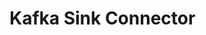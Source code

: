 # Kafka Sink Connector

<!-- The Kafka Sink Connector writes events to a Kafka topic. It can extract the
partition key from the record based on specific sources such as the stream ID,
headers, or record key and also supports basic authentication and resilience
features to handle transient errors.

## Features

- [At least once delivery](#at-least-once-delivery)
- [Transformation](#transformation)
- [Broker Acknowledgment](#broker-acknowledgment)
- [Authentication](#authentication)
- [Partition Key Extraction](#partition-key-extraction)

### At least once delivery

The Kafka Sink connector guarantees at least once delivery by retrying failed
requests based on configurable resilience settings. It will continue to attempt
delivery until the event is successfully sent or the maximum number of retries
is reached, ensuring each event is delivered at least once.

The Kafka Sink Connector currently retries transient errors based on the following error codes:

- **Local_AllBrokersDown**: All broker connections are down
- **OutOfOrderSequenceNumber**: Broker received an out of order sequence number
- **TransactionCoordinatorFenced**: Indicates that the transaction coordinator sending a WriteTxnMarker is no longer the
  current coordinator for a given producer
- **UnknownProducerId**: Unknown Producer Id.

For detailed information on the listed error codes, refer to
the [Kafka documentation](https://docs.confluent.io/platform/current/clients/confluent-kafka-dotnet/_site/api/Confluent.Kafka.ErrorCode.html).

**Configuration Example**

```json
{
  "Resilience:Enabled": true,
  "Resilience:RequestTimeoutMs": 3000,
  "Resilience:MaxRetries": -1,
  "Resilience:TransientErrorDelay": "00:00:05",
  "Resilience:ReconnectBackoffMaxMs": 20000,
  "Resilience:MessageSendMaxRetries": 2147483647
}
```

### Transformation

The Kafka Sink connector supports transformation of event data before sending it
to the destination Kafka topic. This feature allows you to modify the event data or
metadata, or to add additional information to the record headers.

Learn more about transformations in the [Transformation](../settings.md#transformation-configuration) section.

### Broker Acknowledgment

By default, the connector waits for broker acknowledgment. Enabling broker acknowledgment ensures that each message sent
to Kafka is confirmed by the broker before the send operation is considered complete:

```json
{
  "WaitForBrokerAck": true
}
```

Disabling broker acknowledgment can significantly increase throughput by allowing the producer to continue sending
messages without waiting for confirmation from the broker. This is ideal for high-throughput scenarios where performance
is prioritized over delivery guarantees, despite a slight increase in the risk of message loss or duplication.

### Authentication

The Kafka Sink Connector supports basic authentication for connecting to the Kafka broker. To enable authentication, you
must provide the username and password in the configuration settings.

```json
{
  "Authentication:Username": "***********",
  "Authentication:Password": "**************************",
  "Authentication:SecurityProtocol": "SaslSsl"
}
```

To learn more about authentication in Kafka,
see [Authentication using SASL](https://kafka.apache.org/documentation/#security_sasl)

### Partition Key Extraction

The sink connector can extract partition keys from the record based on various sources to ensure that messages are
correctly partitioned in Kafka. This feature can be configured using the `PartitionKeyExtraction` option, to determine
how partition keys are derived from the records.

**Extracts the partition key from the stream ID using a regular expression**

```json
{
  "PartitionKeyExtraction:Enabled": true,
  "PartitionKeyExtraction:Source": "Stream",
  "PartitionKeyExtraction:Expression": "your-regex-pattern"
}
```

If the `Stream` source is selected, the partition key is extracted from the stream ID based on the provided regular
expression. If the regular expression matches part of the stream ID, that matched value is used as the partition key.

**Extracts the partition key from the suffix of the stream ID**

```json
{
  "PartitionKeyExtraction:Enabled": true,
  "PartitionKeyExtraction:Source": "StreamSuffix"
}
```

When the `StreamSuffix` source is chosen, the partition key is derived from the last segment of the stream ID, split
by the '-' character. For example, if the stream ID is `order-2021-05-15`, the partition key would be `2021-05-15`.

**Extracts the partition key from the record headers using a regular expression**

```json
{
  "PartitionKeyExtraction:Enabled": true,
  "PartitionKeyExtraction:Source": "Headers",
  "PartitionKeyExtraction:Expression": "your-regex-pattern",
  "PartitionKeyExtraction:HeaderKey": "your-header-key"
}
```

If the `Headers` source is selected, the partition key is extracted from the headers of the record using the provided
regular expression and header key. The connector searches through the headers, and if a match is found based on the
regular expression and header key, that value is used as the partition key. If no match is found, the record's key is
used instead.

**Use the record key as the partition key**

```json
{
  "PartitionKeyExtraction:Enabled": true,
  "PartitionKeyExtraction:Source": "RecordKey"
}
```

When the `RecordKey` source is chosen, the partition key is set to the value of the record key.

## Settings

::: note
The Kafka sink inherits a set of common settings that are used to configure the connector. The settings can be found in
the [Common Settings](../settings.md) page.
:::

The Kafka Sink Connector can be configured with the following options:

| Option                              | Description                                                                                                                                                                                                                                                   | Required |
|-------------------------------------|---------------------------------------------------------------------------------------------------------------------------------------------------------------------------------------------------------------------------------------------------------------|----------|
| `Topic`                             | **Type**: string<br><br>**Description:** The Kafka topic to produce records to.                                                                                                                                                                               | Yes      |
| `WaitForBrokerAck`                  | **Type**: boolean<br><br>**Description:** Whether the producer waits for broker acknowledgment before considering the send operation complete.<br><br>**Default**: true                                                                                       | No       |
| `DefaultHeaders`                    | **Type**: string<br><br>**Description:** Headers included in all produced messages.<br><br>**Default**: `Accept-Encoding:*`                                                                                                                                   | No       |
| `PartitionKeyExtraction:Enabled`    | **Type**: boolean<br><br>**Description:** Enables partition key extraction.<br><br>**Default**: false                                                                                                                                                         | No       |
| `PartitionKeyExtraction:Source`     | **Type**: PartitionKeySource<br><br>**Description:** Source for extracting the partition key.g<br><br>**Available Values:**`Stream`, `StreamSuffix`, `Headers`, `RecordKey`<br><br>**Default**: `Unspecified`                                                 | No       |
| `PartitionKeyExtraction:Expression` | **Type**: string<br><br>**Description:** Regular expression for extracting the partition key.                                                                                                                                                                 | No       |
| `BootstrapServers`                  | **Type**: string<br><br>**Description:** Comma-separated list of Kafka broker addresses.                                                                                                                                                                      | No       |
| `BrokerAddressFamily`               | **Type**: [BrokerAddressFamily](https://docs.confluent.io/platform/current/clients/confluent-kafka-dotnet/_site/api/Confluent.Kafka.BrokerAddressFamily.html)<br><br>**Description:** Allowed broker IP address families.<br><br>**Default**: `V4`            | No       | `Compression:Type`                  | **Type**: [CompressionType](https://docs.confluent.io/platform/current/clients/confluent-kafka-dotnet/_site/api/Confluent.Kafka.CompressionType.html)<br><br>**Description:** Kafka compression type.<br><br>**Default**: `Zstd`                              |          |
| `Compression:Level`                 | **Type**: int<br><br>**Description:** Kafka compression level.<br><br>**Default**: 6                                                                                                                                                                          | No       |
| `Resilience:Enabled`                | **Type**: boolean<br><br>**Description:** Enables resilience features.<br><br>**Default**: `true`                                                                                                                                                             | No       |
| `Resilience:RequestTimeoutMs`       | **Type**: int<br><br>**Description:** Timeout for Kafka requests in milliseconds.<br><br>**Default**: `3000`                                                                                                                                                  | No       |
| `Resilience:MaxRetries`             | **Type**: int<br><br>**Description:** Maximum number of retry attempts.<br><br>**Default**: `-1` (unlimited)                                                                                                                                                  | No       |
| `Resilience:TransientErrorDelay`    | **Type**: TimeSpan<br><br>**Description:** Delay between retries for transient errors.<br><br>**Default**: `00:00:05`                                                                                                                                         | No       |
| `Resilience:ReconnectBackoffMaxMs`  | **Type**: int<br><br>**Description:** Maximum backoff time for reconnect attempts in milliseconds.<br><br>**Default**: `20000`                                                                                                                                | No       |
| `Resilience:MessageSendMaxRetries`  | **Type**: int<br><br>**Description:** Maximum retry attempts for sending messages.<br><br>**Default**: `2147483647`                                                                                                                                           | No       |
| `Authentication:SecurityProtocol`   | **Type**: [SecurityProtocol](https://docs.confluent.io/platform/current/clients/confluent-kafka-dotnet/_site/api/Confluent.Kafka.SecurityProtocol.html)<br><br>**Description:** Protocol used for Kafka broker communication.<br><br>**Default**: `Plaintext` | No       | `Authentication:SaslMechanism`      | **Type**: [SaslMechanism](https://docs.confluent.io/platform/current/clients/confluent-kafka-dotnet/_site/api/Confluent.Kafka.SaslMechanism.html)<br><br>**Description:** SASL mechanism for authentication.<br><br>**Default**: `Plain`                      |          |
| `Authentication:Username`           | **Type**: string<br><br>**Description:** Username for authentication.                                                                                                                                                                                         | No       |
| `Authentication:Password`           | **Type**: string<br><br>**Description:** Password for authentication.                                                                                                                                                                                         | No       |

For Kafka client enum types, please refer to the
official [Kafka .NET client documentation](https://docs.confluent.io/platform/current/clients/confluent-kafka-dotnet/_site/api/Confluent.Kafka.html). -->
